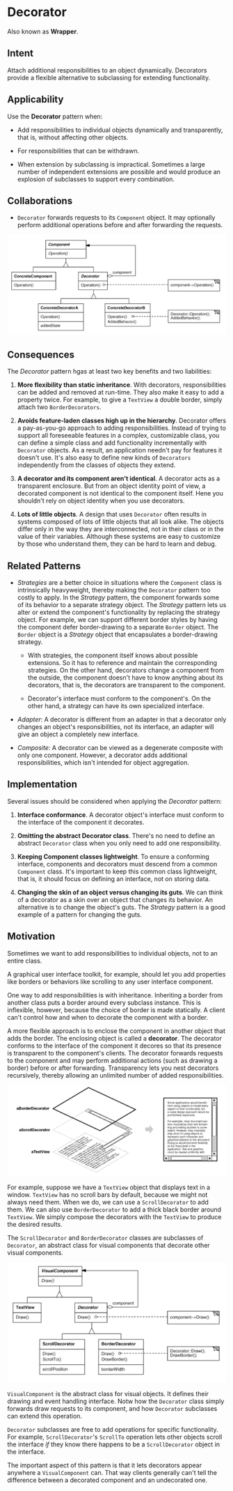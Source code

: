 # Decorator

Also known as __Wrapper__.

## Intent

Attach additional responsibilities to an object dynamically. Decorators provide a flexible alternative to subclassing for extending functionality.

## Applicability

Use the __Decorator__ pattern when:

* Add responsibilities to individual objects dynamically and transparently, that is, without affecting other objects.

* For responsibilities that can be withdrawn.

* When extension by subclassing is impractical. Sometimes a large number of independent extensions are possible and would produce an explosion of subclasses to support every combination.

## Collaborations

* `Decorator` forwards requests to its `Component` object. It may optionally perform additional operations before and after forwarding the requests.

![decorator structure](./decorator-structure.png)

## Consequences

The _Decorator_ pattern hgas at least two key benefits and two liabilities:

1. __More flexibility than static inheritance__. With decorators, responsibilities can be added and removed at run-time. They also make it easy to add a property twice. For example, to give a `TextView` a double border, simply attach two `BorderDecorators`.

2. __Avoids feature-laden classes high up in the hierarchy__. Decorator offers a pay-as-you-go approach to adding responsibilities. Instead of trying to support all foreseeable features in a complex, customizable class, you can define a simple class and add functionality incrementally with `Decorator` objects. As a result, an application needn't pay for features it doesn't use. It's also easy to define new kinds of `Decorators` independently from the classes of objects they extend.

3. __A decorator and its component aren't identical__. A decorator acts as a transparent enclosure. But from an object identity point of view, a decorated component is not identical to the component itself. Hene you shouldn't rely on object identity when you use decorators.

4. __Lots of little objects__. A design that uses `Decorator` often results in systems composed of lots of little objects that all look alike. The objects differ only in the way they are interconnected, not in their class or in the value of their variables. Although these systems are easy to customize by those who understand them, they can be hard to learn and debug.

## Related Patterns

* _Strategies_ are a better choice in situations where the `Component` class is intrinsically heavyweight, thereby making the `Decorator` pattern too costly to apply. In the _Strategy_ pattern, the component forwards some of its behavior to a separate strategy object. The _Strategy_ pattern lets us alter or extend the component's functionality by replacing the strategy object. For example, we can support different border styles by having the component defer border-drawing to a separate `Border` object. The `Border` object is a _Strategy_ object that encapsulates a border-drawing strategy.

  * With strategies, the component itself knows about possible extensions. So it has to reference and maintain the corresponding strategies. On the other hand, decorators change a component from the outside, the component doesn't have to know anything about its decorators, that is, the decorators are transparent to the component.

  * Decorator's interface must conform to the component's. On the other hand, a strategy can have its own specialized interface.

* _Adapter_: A decorator is different from an adapter in that a decorator only changes an object's responsibilities, not its interface, an adapter will give an object a completely new interface.

* _Composite_: A decorator can be viewed as a degenerate composite with only one component. However, a decorator adds additional responsibilities, which isn't intended for object aggregation.

## Implementation

Several issues should be considered when applying the _Decorator_ pattern:

1. __Interface conformance__. A decorator object's interface must conform to the interface of the component it decorates.

2. __Omitting the abstract Decorator class__. There's no need to define an abstract `Decorator` class when you only need to add one responsibility.

3. __Keeping Component classes lightweight__. To ensure a conforming interface, components and decorators must descend from a common `Component` class. It's important to keep this common class lightweight, that is, it should focus on defining an interface, not on storing data.

4. __Changing the skin of an object versus changing its guts__. We can think of a decorator as a skin over an object that changes its behavior. An alternative is to change the object's guts. The _Strategy_ pattern is a good example of a pattern for changing the guts.

## Motivation

Sometimes we want to add responsibilities to individual objects, not to an entire class.

A graphical user interface toolkit, for example, should let you add properties like borders or behaviors like scrolling to any user interface component.

One way to add responsibilities is with inheritance. Inheriting a border from another class puts a border around every subclass instance. This is inflexible, however, because the choice of border is made statically. A client can't control how and when to decorate the component with a border.

A more flexible approach is to enclose the component in another object that adds the border. The enclosing object is called a __decorator__. The decorator conforms to the interface of the component it decores so that its presence is transparent to the component's clients. The decorator forwards requests to the component and may perform additional actions (such as drawing a border) before or after forwarding. Transparency lets you nest decorators recursively, thereby allowing an unlimited number of added responsibilities.

![decorator example](./decorator-example.png)

For example, suppose we have a `TextView` object that displays text in a window. `TextView` has no scroll bars by default, because we might not always need them. When we do, we can use a `ScrollDecorator` to add them. We can also use `BorderDecorator` to add a thick black border around `TextView`. We simply compose the decorators with the `TextView` to produce the desired results.

The `ScrollDecorator` and `BorderDecorator` classes are subclasses of `Decorator`, an abstract class for visual components that decorate other visual components.

![decorator example diagram](./decorator-example-2.png)

`VisualComponent` is the abstract class for visual objects. It defines their drawing and event handling interface. Notw how the `Decorator` class simply forwards draw requests to its component, and how `Decorator` subclasses can extend this operation.

`Decorator` subclasses are free to add operations for specific functionality. For example, `ScrollDecorator`'s `ScrollTo` operation lets other objects scroll the interface _if_ they know there happens to be a `ScrollDecorator` object in the interface.

The important aspect of this pattern is that it lets decorators appear anywhere a `VisualComponent` can. That way clients generally can't tell the difference between a decorated component and an undecorated one.
